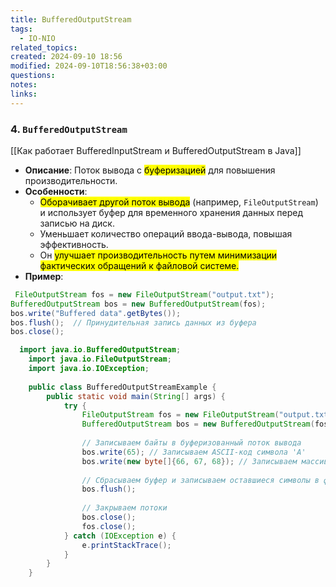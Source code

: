 ```yaml
---
title: BufferedOutputStream
tags:
  - IO-NIO
related_topics: 
created: 2024-09-10 18:56
modified: 2024-09-10T18:56:38+03:00
questions: 
notes: 
links: 
---
```

### 4. **`BufferedOutputStream`**

[[Как работает BufferedInputStream и BufferedOutputStream в Java]]

- **Описание**: Поток вывода с <mark class="hltr-red">буферизацией</mark> для повышения производительности.
- **Особенности**:
    - <mark class="hltr-green2">Оборачивает другой поток вывода</mark> (например, `FileOutputStream`) и использует буфер для временного хранения данных перед записью на диск.
    - Уменьшает количество операций ввода-вывода, повышая эффективность.
    - Он <mark class="hltr-yellow">улучшает производительность путем минимизации фактических обращений к файловой системе.</mark>
- **Пример**:
    
```java
 FileOutputStream fos = new FileOutputStream("output.txt");
BufferedOutputStream bos = new BufferedOutputStream(fos);
bos.write("Buffered data".getBytes());
bos.flush();  // Принудительная запись данных из буфера
bos.close();

```

```java
  import java.io.BufferedOutputStream;
    import java.io.FileOutputStream;
    import java.io.IOException;
    
    public class BufferedOutputStreamExample {
        public static void main(String[] args) {
            try {
                FileOutputStream fos = new FileOutputStream("output.txt");
                BufferedOutputStream bos = new BufferedOutputStream(fos);
    
                // Записываем байты в буферизованный поток вывода
                bos.write(65); // Записываем ASCII-код символа 'A'
                bos.write(new byte[]{66, 67, 68}); // Записываем массив байтов
    
                // Сбрасываем буфер и записываем оставшиеся символы в файл
                bos.flush();
    
                // Закрываем потоки
                bos.close();
                fos.close();
            } catch (IOException e) {
                e.printStackTrace();
            }
        }
    }

```
